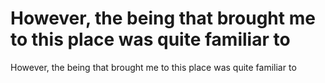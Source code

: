 # However, the being that brought me to this place was quite familiar to

However, the being that brought me to this place was quite familiar to